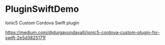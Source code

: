 # PluginSwiftDemo
Ionic5 Custom Cordova Swift plugin

https://medium.com/@durgavundavalli/ionic5-cordova-custom-plugin-for-swift-2e5d3825171f
